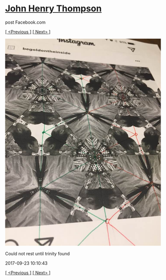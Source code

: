 # [John Henry Thompson](../README.md)
post Facebook.com

[[ <Previous ]](2017-09-23-2.md) [[ Next> ]](2017-09-23-4.md)

[![](../media/2017-09-23/Timeline-Photos-Could-not-rest-until-trinity-found.jpg)](../README.md)

Could not rest until  trinity found

2017-09-23 10:10:43

[[ <Previous ]](2017-09-23-2.md) [[ Next> ]](2017-09-23-4.md)